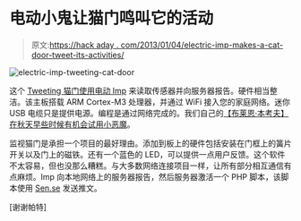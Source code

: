 # 电动小鬼让猫门鸣叫它的活动

> 原文:[https://hack aday . com/2013/01/04/electric-imp-makes-a-cat-door-tweet-its-activities/](https://hackaday.com/2013/01/04/electric-imp-makes-a-cat-door-tweet-its-activities/)

![electric-imp-tweeting-cat-door](../Images/d053d3f77a6932704399bb8d5789353e.png)

这个 [Tweeting 猫门使用电动 Imp](http://whiskeytangohotel.com/ourcatdoor) 来读取传感器并向服务器报告。硬件相当整洁。该主板搭载 ARM Cortex-M3 处理器，并通过 WiFi 接入您的家庭网络。迷你 USB 电缆只是提供电源。编程是通过网络完成的。我们自己的[【布莱恩·本考夫】在秋天早些时候有机会试用小恶魔](http://hackaday.com/2012/09/04/hands-on-with-the-electric-imp/)。

监视猫门是承担一个项目的最好理由。添加到板上的硬件包括安装在门框上的簧片开关以及门上的磁铁。还有一个蓝色的 LED，可以提供一点用户反馈。这个软件不太容易，但也没那么糟糕。与大多数网络连接项目一样，让所有部分相互通信有点麻烦。Imp 向本地网络上的服务器报告，然后服务器激活一个 PHP 脚本，该脚本使用 [Sen.se](http://open.sen.se/) 发送推文。

[谢谢帕特]